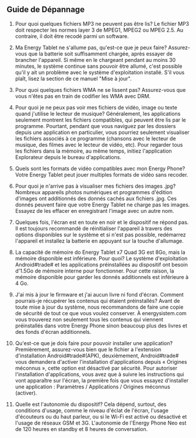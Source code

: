 ## Guide de Dépannage
1.	Pour quoi quelques fichiers MP3 ne peuvent pas être lis? Le fichier MP3 doit respecter les normes layer 3 de MPEG1, MPEG2 ou MPEG 2.5.  Au contraire, il doit être recodé parmi un software.

2.	Ma Energy Tablet ne s'allume pas, qu'est-ce que je peux faire? Assurez-vous que la batterie soit suffisamment chargée, après essayer de brancher l'appareil. Si même en le chargeant pendant au moins 30 minutes, le système continue sans pouvoir être allumé, c'est possible qu'il y ait un problème avec le système d'exploitation installé. S'il vous plaît, lisez la section de ce manuel "Mise à jour".

3.	Pour quoi quelques fichiers WMA ne se lissent pas? Assurez-vous que vous n'êtes pas en train de codifier les WMA avec DRM.

4.	Pour quoi je ne peux pas voir mes fichiers de vidéo, image ou texte quand j'utilise le lecteur de musique? Généralement, les applications seulement montrent les fichiers compatibles, qui peuvent être lis par le programme. Pourtant, pendant que vous naviguez par les dossiers depuis une application en particulier, vous pourriez seulement visualiser les fichiers associés à ce programme (chansons avec le lecteur de musique, des filmes avec le lecteur de vidéo, etc). Pour regarder tous les fichiers dans la mémoire, au même temps, initiez l'application Explorateur depuis le bureau d'applications.

5.	Quels sont les formats de vidéo compatibles avec mon Energy Phone? Votre Energy Tablet peut jouer multiples formats de vidéo sans recoder.

6.	Pour quoi je n'arrive pas à visualiser mes fichiers des images .jpg? Nombreux appareils photos numériques et programmes d'édition d'images ont additionnés des donnés cachés aux fichiers .jpg. Ces donnés peuvent faire que votre Energy Tablet ne charge pas les images.  Essayez de les effacer en enregistrant l'image avec un autre nom.

7.	Quelques fois, l'écran est en toute en noir et le dispositif ne répond pas. Il est toujours recommandé de réinitialiser l'appareil à travers des options disponibles sur le système et si n'est pas possible, redémarrez l'appareil et installez la batterie en appuyant sur la touche d'allumage.

8.	La capacité de mémoire do Energy Tablet x7 Quad 3G est 8Go, mais la mémoire disponible est inférieure. Pour quoi? Le système d'exploitation Android#trade# et les applications préinstallées au dispositif ont besoin d'1.5Go de mémoire interne pour fonctionner. Pour cette raison, la mémoire disponible pour garder les donnés additionnels est inférieure à 4 Go.

9.	J'ai mis à jour le firmware et j'ai aucun livre ni fond d'écran. Comment pourrais-je récupérer les contenus qui étaient préinstallés? Avant de toute mise à jour du système, nous recommandons de faire une copie de sécurité de tout ce que vous voulez conserver. À energysistem.com vous trouverez non seulement tous les contenus qui viennent préinstallés dans votre Energy Phone sinon beaucoup plus des livres et des fonds d'écran additionnels.

10.	Qu'est-ce que je dois faire pour pouvoir installer une application? Premièrement, assurez-vous bien que le fichier a l'extension d'installation Android#trade#(APK), deuxièmement, Android#trade# vous demandera d'activer l'installation d'applications depuis « Origines méconnus », cette option est désactivé par sécurité. Pour autoriser l'installation d'applications, vous avez que à suivre les instructions qui vont apparaître sur l'écran, la première fois que vous essayez d'installer une application : Paramètres / Applications / Origines méconnus (activer).

11.	Quelle est l'autonomie du dispositif? Cela dépend, surtout, des conditions d'usage, comme le niveau d'éclat de l'écran, l'usage d'écouteurs ou du haut parleur, ou si le Wi-Fi est activé ou désactivé et l'usage de réseaux GSM et 3G. L'autonomie de l'Energy Phone Neo est de 120 heures en standby et 8 heures de conversation.
